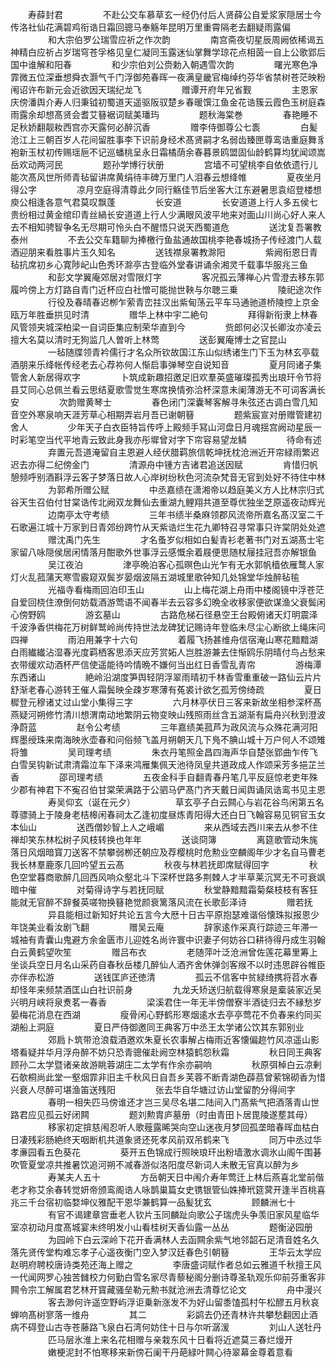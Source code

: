 <!-- { "loadSidebar": true } -->
　　寿薛封君
　　
　　不赴公交车慕草玄一经仍付后人贤薛公自爱浆家隠居士今传洛社仙花满碧鸡衔诰日霜回骢马奉觞年昆明万里重霄隔老去翻疑雨露偏
　　
　　和大宗伯罗公瑞雪应祈之作次韵
　　
　　南宫斋夜切星辰周阙依稀谒五神精白应祈占岁瑞穹苍孚格见皇仁凝同玉露迷仙掌舞学琼花点相茵一自上公歌郢后国中谁解和阳春
　　
　　和少宗伯刘公赍勅入朝遇雪次韵
　　
　　曙光寒色净霏微五位深垂想舜衣灏气千门浮御苑春晖一夜满皇畿官梅绰约芬华省禁树苍茫映粉闱诏许布新元会近欲因天瑞纪龙飞
　　
　　赠谭开府年兄省觐
　　
　　主恩家庆傍潘舆介寿人归秉钺初蜀道天遥驱阪驭楚乡春暖馔江鱼金花诰簇云霞色玉树庭森雨露余却想髙贤会耆艾簮裾词赋美璠玙
　　
　　题秋海棠巻
　　
　　春艳睡不足秋娇翻靓籹西宫亦天露何必醉沉香
　　
　　赠李侍御尊公七袠
　　
　　白髪沧江上三朝百岁人花间留胜事李下识前身经术髙贤嗣才名弱齿臻匣尊鸾诰重庭舞豸袍新玉杖初传赐瑶巵不记巡蟠桃呈永日霜橘荫余春暮景鸥盟固仙龄鹤算均犹闻颂嵩岳欢动两河民
　　
　　题孙学博行状册
　　
　　宫墙不可望桃李自依依遗行儿能次髙风世所师青毡留讲席黄绢待丰碑万里门人泪春云想绛帷
　　
　　夏夜坐月得公字
　　
　　凉月空庭得清尊此夕同行觞佳节后坐客大江东避暑思袁绍登楼想庾公相逢各意气君莫叹飘蓬
　　
　　长安道
　　
　　长安道道上行人多五侯七贵纷相过黄金绾印青丝緺长安道道上行人少满眼风波平地来对面山川尚心好人来人去不相知骋智争名无尽期可怜头白不醒悟只说天西蜀道危
　　
　　送沈复吾署教泰州
　　
　　不去公交车籍聊为捧檄行鱼盐通故国桃李艳春城扬子传经渡门人载酒迎朋来看胜事片玉久知名
　　
　　送钱襟泉署教滁阳
　　
　　紫阙衔恩日青毡抗席初乡心寛陟屺山色秀环滁亭古登临外堂春讲诵余湘灵千载事华服兆三鱼
　　
　　和彭文学翼庵郊居对雪限灯字
　　
　　客况孤云薄禅心片雪澄去移东郭履吟傍上方灯路自青门近杯应白社憎可能抛世鞅与尔聴三乗
　　
　　陵祀途次作
　　
　　行役及春晴春迟栁乍萦青峦拄汉出紫甸荡云平车马通驰道桥陵控上京金瓯万年胜垂拱见时清
　　
　　赠华上林中宇二絶句
　　
　　拜得新衔隶上林春风管领夹城深柏梁一自词臣集应制荣华直到今
　　
　　赀郎何必汉长卿汝亦凌云擅大名莫以清时无狗监几人曽听上林莺
　　
　　送彭翼庵博士之官昆山
　　
　　一毡随牒领青衿儒行才名众所钦故国江东山似绣诸生门下玉为林玄亭载酒朋来乐绛帐传经老去心荐祢何人惭启事弹琴空自说知音
　　
　　夏月同诸子集管舍人新居得欢字
　　
　　卜筑成新趣招邀足旧欢羣英盛璀璨孤秀出琅玕令节将县艾同心总佩兰看云思结夏歌雪觉生寒席换情弥洽杯深意未阑薄游无不可词客满长安
　　
　　次韵赠黄琴士
　　
　　春色闭门深囊琴客解寻朱弦还古调白雪几知音空外寒泉响天涯芳草心相期弄岩月吾已谢朝簮
　　
　　题紫宸宣对册赠管建初舍人
　　
　　少年天子白衣臣特旨传呼上殿频手冩山河盘日月魂揺宫阙动星辰一时彩笔空当代平地青云致此身我亦彤墀曾对字下帘容易望龙鳞
　　
　　待命有述
　　
　　弃置元吾道淹留自主恩避人经伏腊羁旅信乾坤抚枕沧洲近开帘緑雨繁迟迟去亦得二纪傍金门
　　
　　清源舟中锺方吉诸君追送因赋
　　
　　肯惜归帆憩频呼别酒斟浮云客子梦落日故人心岸树纷秋色河流杂梵音无官到处好不待住中林
　　
　　为郭希所赠公赋
　　
　　中丞嘉绩在潇湘帝以趋庭美义方人比林宗归式谷天生召伯付甘棠诰传北阙双龙舞仙去重湖九鲤翔共道至尊优独坐芝原遥夜动辉光
　　
　　边南亭太守考绩
　　
　　三年书绩半桑麻领郡风流帝所嘉名髙汉室二千石歌遍江城十万家到日青郊纷跨竹从天紫诰烂生花九卿特召寻常事只许棠阴处处遮
　　
　　赠沈禹门先生
　　
　　才名蚤岁似相如白髪青衫老著书门对五湖髙士宅家留八咏隠侯居闲情落月酣歌外世事浮云感慨余着屐便思随杖屦挂冠吾亦解银鱼
　　
　　吴江夜泊
　　
　　津亭晩泊客心孤暝色山光乍有无水郭帆樯依雁鹜人家灯火乱菰蒲天寒雪霰窥双鬓岁晏烟波隔五湖城里歌钟知几处锦堂华烛醉毡毺
　　
　　光福寺看梅雨回泊印玉山
　　
　　山上梅花湖上舟雨中楼阁镜中浮苍茫自爱回桡住潦倒何妨载酒游莺语不闻春半去云容多幻晩全收移家便欲谋渔父衰鬓闲心傍野鸥
　　
　　游玄墓山
　　
　　古路危梯石径悬空王台殿俯诸天灯明震泽千波浄香供梅花万树鲜鹫岭尚传持世法龙碑犹记赐诗年登临未尽尘心断欲上绳床问四禅
　　
　　雨泊用兼字十六句
　　
　　着履飞扬甚维舟信宿淹山寒花黯黯湖白雨纎纎沾湿春光度羁栖客思添天应芳赏妬人岂胜游兼去住惭鸥乐阴晴付鸟占愁来衣带缓欢动酒杯严信使遥能待吟情晩不嫌何当出红日香雪乱青帘
　　
　　游梅潭东西诸山
　　
　　絶岭沿湖度笋舆轻阴浮翠雨晴初千林香雪重重破一路仙云片片舒渐老春心游转王催人霜鬓映全疎岁寒薄有菟裘计欲乞孤芳傍绮疏
　　
　　夏日穉登元穆诸丈过山堂小集得三字
　　
　　六月林亭伏日三客来新故坐相参深杯髙燕疑河朔修竹清川想渭南动地繁阴云物变映山残照雨丝含五湖渐有扁舟兴秋到澄波浄蔚蓝
　　
　　赵令公考绩
　　
　　三年嘉绩美菰芦为政风流与众殊花满河阳辉墨绶珠来南海映氷壶春和问俗频飞盖月朔朝天几下鳬不腆山城十万户何人不颂雉将雏
　　
　　吴司理考绩
　　
　　朱衣丹笔照金昌四海声华自楚张郢曲乍传飞白雪吴钩新试肃清霜泣车下泽来鸿雁集佩天池待凤皇共道政成人作颂采芳多挹芷兰香
　　
　　邵司理考绩
　　
　　五夜金科手自翻青春丹笔几平反庭惊老吏年殊少郡有神君下不寃召伯甘棠荣满路于公驷马俨髙门齐天戴日闻舆诵凤诰鸾书见主恩
　　
　　寿吴仰玄（诞在元夕）
　　
　　草玄亭子白云闗心与岩花谷鸟闲第五名尊骠骑上于陵身老桔槔闲春祠太乙逢初度昼炼青阳得大还白日飞翰容易见铜官玉女本仙山
　　
　　送西僧妙智上人之峨嵋
　　
　　来从西域去西川来去从参不住禅却笑东林松树子风枝转换也年年
　　
　　送谈冏簿
　　
　　离筵歌管动朱旄落日风烟暗寳刀送客不禁攀弱栁还朝应及荐樱桃时危勲业空麟阁年少才名自马曹老我长林羣鹿豕几回吟望五云髙
　　
　　秋夜与林若抚即席赋得回字
　　
　　秋色空堂暮商歌醉几回西风响众壑北斗下深杯世路多荆棘人才半草莱沉冥无不可衰飒暗中催
　　
　　对菊得诗字与若抚同赋
　　
　　秋堂静黯黯霜菊粲枝枝有客狂能就无官醉不辞餐英嗟物换簮艳觉颜衰篱落风流在长歌彭泽诗
　　
　　赠若抚
　　
　　异县能相过新知好共论五言今大厯十日古平原抱瑟难谐俗懐珠拟报恩少年饶美业看汝剧飞翻
　　
　　赠吴云庵
　　
　　辞家逺作采真行踪迹三年滞一城袖有青囊山鬼避方余金匮市儿迎姓名尚许寰中识妻子何妨谷口耕待得丹成生羽翰白云黄鹤望吹笙
　　
　　赠吕布衣
　　
　　老随萍叶泛沧洲曾佐莲花幕里筹上坐谈兵空日月名山采药自春秋岳楼几醉仙人酒齐舍休弹剑客缑不以时违思辟谷帷臣亦伴赤松游
　　
　　送钱匡庐还徳清
　　
　　孤云不信客中贫緑绮携将苕水春却怪年来频禁酒匡山白社识前身
　　
　　九龙夭矫送归航载得寒泉是槖装家近吴兴明月峡将泉煑茗一春香
　　
　　梁溪君住一年无半傍僧寮半酒徒归去不縁愁岁晏梅花消息在西湖
　　
　　瘦骨闲心野鹤形寒烟逺水去亭亭莺花不负春来约同买湖船上洞庭
　　
　　夏日严侍御邀同王典客万中丞王太学诸公饮其东郭别业
　　
　　郊扃卜筑带沧浪载酒邀欢朱夏长农事解占梅雨近客懐偏趂竹风凉遥山影塔看疑并华月浮舟醉不妨只恐青骢催赴阙空林猿鹤怨秋霜
　　
　　秋日同王典客顾孙二太学暨诸亲故游眺蓉湖庄二太学有作余亦嗣响
　　
　　秋原弭棹白云凉剰石欹桐尚此堂一壑烟霏非旧主千秋风日自吾乡芙蓉不断青湖色薜茘曾萦锦砌香为惜兴衰人尽醉可堪渔笛送残阳
　　
　　张去华自华塘过访山堂留酌分得间字
　　
　　春明一相失匹马傍谁还才岂三吴尽名堪二陆间入门髙紫气把酒落青山世路君应见孤云好闭闗
　　
　　题刘勲胄庐墓册（时由青田卜居毘陵遂塟其母）
　　
　　移家初定揜慈闱忍听人歌薤露晞哭向空山迷夜月梦回孤垄暗春晖血枯白日凄残彩肠絶终天咽断机共道象贤还死孝风前双吊鹤来飞
　　
　　同万中丞过华孝亷园看五色葵花
　　
　　葵开五色锦成行照映琅玕出粉墙激水调氷山阁午围碁吹管夏堂凉共推暑饮追河朔不减春游似洛阳度尽新词人未散无官真以醉为乡
　　
　　寿某夫人五十
　　
　　方岳朝天日中闱介寿年莺迁上林后燕喜北堂前偕老才称艾余春转觉妍帝颁鸾阁诰人咏鹊巢篇女史镌银管仙姝捧玳筵蓂开逢半百桃喜兆三千台宿初临婺坤仪雅配干恩华兼鹤算一品髪犹玄
　　
　　顾麟洲七十
　　
　　有官不谒建章宫垂老人钦片玉同麟趾向歌公子瑞虎头争羡旧家风星临华室凉初动月度髙城宴未终明发小山看桂树天香仙露一丛丛
　　
　　题衡泌园册
　　
　　为园岭下白云深岭下花开香满林人去函闗余紫气地邻韶石足清音姓名久落先贤传堂构难忘孝子心遥夜衡门空入梦汉廷春色引朝簮
　　
　　王华云太学应赵明府聘校唐诗类苑还海上赠之
　　
　　李唐盛词赋作者总如云雅道千秋擅王风一代闻网罗心独苦雠校力何勤白雪名家尽青藜秘阁分删诗尊圣轨观乐仰前芬重客非闗令宗工解属君艺林开寳藏骚垒勒元勲书就沧洲去清尊忆论文
　　
　　舟中漫兴
　　
　　客去渺何许遥空野屿浮讵乗新涨发不为好山留黍馌孤村午松醪五月秋哀蝉响髙树寥落一维舟
　　
　　其二
　　
　　彩鹢去仍还青林许共攀愁翻因止酒病不碍登山古寺苍藤路飞泉白石湾何妨住十日与尔听潺湲
　　
　　刘山人送牡丹
　　
　　匹马层氷淮上来名花相赠与亲栽东风十日看将近遮莫三春烂熳开
　　
　　嫩梗泥封不怕寒移来新傍石阑干丹葩緑叶闗心待翠幕金尊着意看
　　
